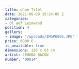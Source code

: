 ```yaml
---
title: ohne Titel
date: 2021-06-08 19:24:00 Z
categories:
- Öl auf Leinwand
position: 4
gallery:
- image: "/uploads/IMGP6965.JPG"
price: 6000 €
is_available: true
dimensions: 120 x 63 cm
artist: JEHUDA BACON
number: '00014'
---
```


